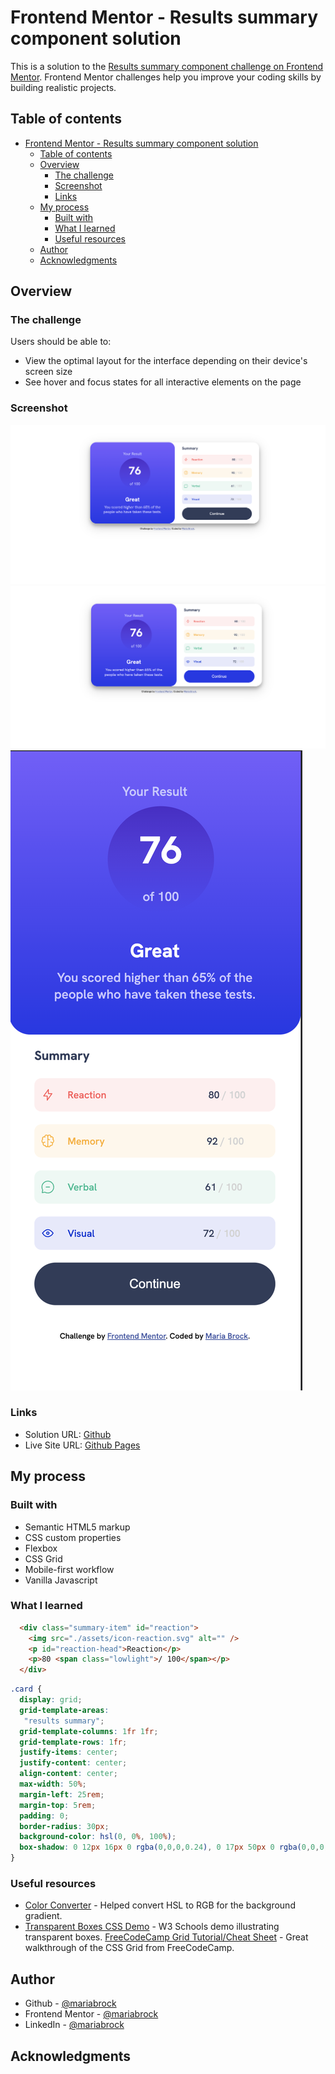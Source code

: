 # Frontend Mentor - Results summary component solution

This is a solution to the [Results summary component challenge on Frontend Mentor](https://www.frontendmentor.io/challenges/results-summary-component-CE_K6s0maV). Frontend Mentor challenges help you improve your coding skills by building realistic projects. 

## Table of contents

- [Frontend Mentor - Results summary component solution](#frontend-mentor---results-summary-component-solution)
  - [Table of contents](#table-of-contents)
  - [Overview](#overview)
    - [The challenge](#the-challenge)
    - [Screenshot](#screenshot)
    - [Links](#links)
  - [My process](#my-process)
    - [Built with](#built-with)
    - [What I learned](#what-i-learned)
    - [Useful resources](#useful-resources)
  - [Author](#author)
  - [Acknowledgments](#acknowledgments)

## Overview

### The challenge

Users should be able to:

- View the optimal layout for the interface depending on their device's screen size
- See hover and focus states for all interactive elements on the page

### Screenshot

![](./assets/desktop.png)
![](./assets/active-state.png)
![](./assets/mobile.png)

### Links

- Solution URL: [Github](https://github.com/mariabrock/frontendmentorio-results-summary)
- Live Site URL: [Github Pages](https://mariabrock.github.io/frontendmentorio-results-summary/)

## My process

### Built with

- Semantic HTML5 markup
- CSS custom properties
- Flexbox
- CSS Grid
- Mobile-first workflow
- Vanilla Javascript

### What I learned

```html
  <div class="summary-item" id="reaction">
    <img src="./assets/icon-reaction.svg" alt="" />
    <p id="reaction-head">Reaction</p>
    <p>80 <span class="lowlight">/ 100</span></p>
  </div>
```
```css
.card {
  display: grid;
  grid-template-areas:
   "results summary";
  grid-template-columns: 1fr 1fr;
  grid-template-rows: 1fr;
  justify-items: center;
  justify-content: center;
  align-content: center;
  max-width: 50%;
  margin-left: 25rem;
  margin-top: 5rem;
  padding: 0;
  border-radius: 30px;
  background-color: hsl(0, 0%, 100%);
  box-shadow: 0 12px 16px 0 rgba(0,0,0,0.24), 0 17px 50px 0 rgba(0,0,0,0.19);
}
```

### Useful resources

- [Color Converter](https://www.rapidtables.com/convert/color/hsl-to-rgb.html) - Helped convert HSL to RGB for the background gradient.
- [Transparent Boxes CSS Demo](https://www.w3schools.com/cssref/tryit.php?filename=trycss3_opacity_box2) - W3 Schools demo illustrating transparent boxes.
[FreeCodeCamp Grid Tutorial/Cheat Sheet](https://www.freecodecamp.org/news/css-grid-tutorial-with-cheatsheet/) - Great walkthrough of the CSS Grid from FreeCodeCamp.

## Author

- Github - [@mariabrock](https://github.com/mariabrock)
- Frontend Mentor - [@mariabrock](https://www.frontendmentor.io/profile/mariabrock)
- LinkedIn - [@mariabrock](https://www.linkedin.com/in/maria-brock/)

## Acknowledgments

